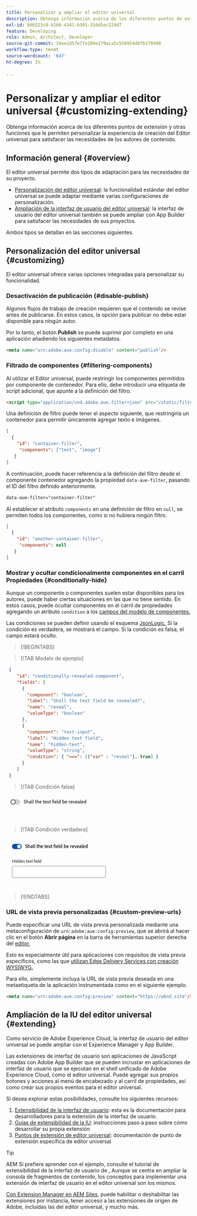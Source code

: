 ```yaml
---
title: Personalizar y ampliar el editor universal
description: Obtenga información acerca de los diferentes puntos de extensión y otras funciones que le permiten personalizar la interfaz de usuario del editor universal para satisfacer las necesidades de los autores de contenido.
exl-id: 8d6523c8-b266-4341-b301-316d5ec224d7
feature: Developing
role: Admin, Architect, Developer
source-git-commit: 34ae1d57e77e209e179aca5c556954dbfb170498
workflow-type: tm+mt
source-wordcount: '647'
ht-degree: 1%

---
```



# Personalizar y ampliar el editor universal {#customizing-extending}

Obtenga información acerca de los diferentes puntos de extensión y otras funciones que le permiten personalizar la experiencia de creación del Editor universal para satisfacer las necesidades de los autores de contenido.

## Información general {#overview}

El editor universal permite dos tipos de adaptación para las necesidades de su proyecto.

* [Personalización del editor universal](#customizing): la funcionalidad estándar del editor universal se puede adaptar mediante varias configuraciones de personalización.
* [Ampliación de la interfaz de usuario del editor universal](#extending): la interfaz de usuario del editor universal también se puede ampliar con App Builder para satisfacer las necesidades de sus proyectos.

Ambos tipos se detallan en las secciones siguientes.

## Personalización del editor universal {#customizing}

El editor universal ofrece varias opciones integradas para personalizar su funcionalidad.

### Desactivación de publicación {#disable-publish}

Algunos flujos de trabajo de creación requieren que el contenido se revise antes de publicarse. En estos casos, la opción para publicar no debe estar disponible para ningún autor.

Por lo tanto, el botón **Publish** se puede suprimir por completo en una aplicación añadiendo los siguientes metadatos.

```html
<meta name="urn:adobe:aue:config:disable" content="publish"/>
```

### Filtrado de componentes {#filtering-components}

Al utilizar el Editor universal, puede restringir los componentes permitidos por componente de contenedor. Para ello, debe introducir una etiqueta de script adicional, que apunte a la definición del filtro.

```html
<script type="application/vnd.adobe.aue.filter+json" src="/static/filter-definition.json"></script>
```

Una definición de filtro puede tener el aspecto siguiente, que restringiría un contenedor para permitir únicamente agregar texto e imágenes.

```json
[
  {
    "id": "container-filter",
     "components": ["text", "image"]
   }
]
```

A continuación, puede hacer referencia a la definición del filtro desde el componente contenedor agregando la propiedad `data-aue-filter`, pasando el ID del filtro definido anteriormente.

```html
data-aue-filter="container-filter"
```

Al establecer el atributo `components` en una definición de filtro en `null`, se permiten todos los componentes, como si no hubiera ningún filtro.

```json
[
  {
    "id": "another-container-filter",
     "components": null
   }
]
```

### Mostrar y ocultar condicionalmente componentes en el carril Propiedades {#conditionally-hide}

Aunque un componente o componentes suelen estar disponibles para los autores, puede haber ciertas situaciones en las que no tiene sentido. En estos casos, puede ocultar componentes en el carril de propiedades agregando un atributo `condition` a los [campos del modelo de componentes.](/help/implementing/universal-editor/field-types.md#fields)

Las condiciones se pueden definir usando el esquema [JsonLogic.](https://jsonlogic.com/) Si la condición es verdadera, se mostrará el campo. Si la condición es falsa, el campo estará oculto.

>[!BEGINTABS]

>[!TAB Modelo de ejemplo]

```json
 {
    "id": "conditionally-revealed-component",
    "fields": [
      {
        "component": "boolean",
        "label": "Shall the text field be revealed?",
        "name": "reveal",
        "valueType": "boolean"
      },
      {
        "component": "text-input",
        "label": "Hidden text field",
        "name": "hidden-text",
        "valueType": "string",
        "condition": { "===": [{"var" : "reveal"}, true] }
      }
    ]
 }
```

>[!TAB Condición falsa]

![Campo de texto oculto](assets/hidden.png)

>[!TAB Condición verdadera]

![Campo de texto mostrado](assets/shown.png)

>[!ENDTABS]

### URL de vista previa personalizadas {#custom-preview-urls}

Puede especificar una URL de vista previa personalizada mediante una metaconfiguración de `urn:adobe:aue:config:preview`, que se abrirá al hacer clic en el botón **Abrir página** en la barra de herramientas superior derecha del [editor.](/help/sites-cloud/authoring/universal-editor/navigation.md#universal-editor-toolbar)

Esto es especialmente útil para aplicaciones con requisitos de vista previa específicos, como las que [utilizan Edge Delivery Services con creación WYSIWYG.](/help/edge/wysiwyg-authoring/authoring.md)

Para ello, simplemente incluya la URL de vista previa deseada en una metaetiqueta de la aplicación instrumentada como en el siguiente ejemplo.

```html
<meta name="urn:adobe:aue:config:preview" content="https://wknd.site"/>
```

## Ampliación de la IU del editor universal {#extending}

Como servicio de Adobe Experience Cloud, la interfaz de usuario del editor universal se puede ampliar con el Experience Manager y App Builder.

Las extensiones de interfaz de usuario son aplicaciones de JavaScript creadas con Adobe App Builder que se pueden incrustar en aplicaciones de interfaz de usuario que se ejecutan en el shell unificado de Adobe Experience Cloud, como el editor universal. Puede agregar sus propios botones y acciones al menú de encabezado y al carril de propiedades, así como crear sus propios eventos para el editor universal.

Si desea explorar estas posibilidades, consulte los siguientes recursos:

1. [Extensibilidad de la interfaz de usuario](https://developer.adobe.com/uix/docs/): esta es la documentación para desarrolladores para la extensión de la interfaz de usuario.
1. [Guías de extensibilidad de la IU](https://developer.adobe.com/uix/docs/guides/): instrucciones paso a paso sobre cómo desarrollar su propia extensión
1. [Puntos de extensión de editor universal](https://developer.adobe.com/uix/docs/services/aem-universal-editor/): documentación de punto de extensión específica de editor universal

>[!TIP]
>
>AEM Si prefiere aprender con el ejemplo, consulte el tutorial de extensibilidad de la interfaz de usuario de [.](https://experienceleague.adobe.com/en/docs/experience-manager-learn/cloud-service/developing/extensibility/ui/overview) Aunque se centra en ampliar la consola de fragmentos de contenido, los conceptos para implementar una extensión de interfaz de usuario en el editor universal son los mismos.

[Con Extension Manager en AEM Sites,](https://developer.adobe.com/uix/docs/extension-manager/) puede habilitar o deshabilitar las extensiones por instancia, tener acceso a las extensiones de origen de Adobe, incluidas las del editor universal, y mucho más.
